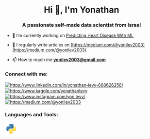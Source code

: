 <h1 align="center">Hi 👋, I'm Yonathan</h1>
<h3 align="center">A passionate self-made data scientist from Israel</h3>

- 🔭 I’m currently working on [Predicting Heart Disease With ML](https://colab.research.google.com/drive/1KNMshsRAbvvMmKmBZTtD67v3J8RiH3k9?usp=sharing)

- 📝 I regularly write articles on [https://medium.com/@yonilev2003](https://medium.com/@yonilev2003)

- 📫 How to reach me **yonilev2003@gmail.com**

<h3 align="left">Connect with me:</h3>
<p align="left">
<a href="https://linkedin.com/in/https://www.linkedin.com/in/yonathan-levy-668626258/" target="blank"><img align="center" src="https://raw.githubusercontent.com/rahuldkjain/github-profile-readme-generator/master/src/images/icons/Social/linked-in-alt.svg" alt="https://www.linkedin.com/in/yonathan-levy-668626258/" height="30" width="40" /></a>
<a href="https://kaggle.com/https://www.kaggle.com/yonathanlevy" target="blank"><img align="center" src="https://raw.githubusercontent.com/rahuldkjain/github-profile-readme-generator/master/src/images/icons/Social/kaggle.svg" alt="https://www.kaggle.com/yonathanlevy" height="30" width="40" /></a>
<a href="https://instagram.com/https://www.instagram.com/yon.levy/" target="blank"><img align="center" src="https://raw.githubusercontent.com/rahuldkjain/github-profile-readme-generator/master/src/images/icons/Social/instagram.svg" alt="https://www.instagram.com/yon.levy/" height="30" width="40" /></a>
<a href="https://medium.com/https://medium.com/@yonilev2003" target="blank"><img align="center" src="https://raw.githubusercontent.com/rahuldkjain/github-profile-readme-generator/master/src/images/icons/Social/medium.svg" alt="https://medium.com/@yonilev2003" height="30" width="40" /></a>
</p>

<h3 align="left">Languages and Tools:</h3>
<p align="left"> <a href="https://www.python.org" target="_blank" rel="noreferrer"> <img src="https://raw.githubusercontent.com/devicons/devicon/master/icons/python/python-original.svg" alt="python" width="40" height="40"/> </a> </p>
